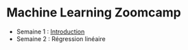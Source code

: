 # Machine Learning Zoomcamp


- Semaine 1 : [Introduction](https://github.com/cecilegltslmcs/ML-Zoomcamp/tree/main/Week1)
- Semaine 2 : Régression linéaire

